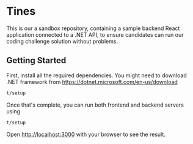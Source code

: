 # Tines

This is our a sandbox repository, containing a sample backend React application connected to a .NET API, to ensure candidates can run our coding challenge solution without problems.

## Getting Started

First, install all the required dependencies. You might need to download .NET framework from https://dotnet.microsoft.com/en-us/download

```bash
t/setup
```

Once that's complete, you can run both frontend and backend servers using

```bash
t/setup
```

Open [http://localhost:3000](http://localhost:3000) with your browser to see the result.
